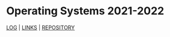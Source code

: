 ---
---
# Operating Systems 2021-2022
[LOG](TXT\mylog.txt) | [LINKS](LINKS/) | [REPOSITORY](https://github.com/Fael31/os212)
